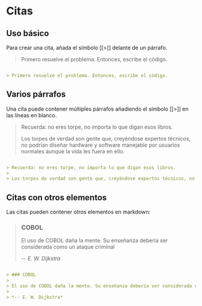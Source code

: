 # Citas

## Uso básico

Para crear una cita, añada el símbolo [[>]] delante de un párrafo.

> Primero resuelve el problema. Entonces, escribe el código.

```markdown

> Primero resuelve el problema. Entonces, escribe el código.

```

## Varios párrafos

Una cita puede contener múltiples párrafos añadiendo el símbolo [[>]] en las líneas en blanco.

> Recuerda: no eres torpe, no importa lo que digan esos libros.
>
> Los torpes de verdad son gente que, creyéndose expertos técnicos, no podrían diseñar hardware y software manejable por usuarios normales aunque la vida les fuera en ello.

```markdown

> Recuerda: no eres torpe, no importa lo que digan esos libros.
>
> Los torpes de verdad son gente que, creyéndose expertos técnicos, no podrían diseñar hardware y software manejable por usuarios normales aunque la vida les fuera en ello.

```

## Citas con otros elementos

Las citas pueden contener otros elementos en markdown:

> ### COBOL
>
> El uso de COBOL daña la mente. Su enseñanza debería ser considerada como un ataque criminal
>
> *-- E. W. Dijkstra*

```markdown

> ### COBOL
>
> El uso de COBOL daña la mente. Su enseñanza debería ser considerada como un ataque criminal
>
> *-- E. W. Dijkstra*

```
